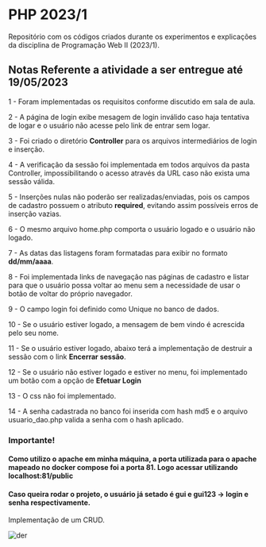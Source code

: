 # PHP 2023/1

Repositório com os códigos criados durante os experimentos e explicações da disciplina de Programação Web II (2023/1).

## Notas Referente a atividade a ser entregue até 19/05/2023

1 - Foram implementadas os requisitos conforme discutido em sala de aula.

2 - A página de login exibe mesagem de login inválido caso haja tentativa de logar e o usuário não acesse pelo link de entrar sem logar.

3 - Foi criado o diretório **Controller** para os arquivos intermediários de login e inserção.

4 - A verificação da sessão foi implementada em todos arquivos da pasta Controller, impossibilitando o acesso através da URL caso não exista uma sessão válida.

5 - Inserções nulas não poderão ser realizadas/enviadas, pois os campos de cadastro possuem o atributo **required**, evitando assim possíveis erros de inserção vazias.

6 - O mesmo arquivo home.php comporta o usuário logado e o usuário não logado.

7 - As datas das listagens foram formatadas para exibir no formato **dd/mm/aaaa**.

8 - Foi implementada links de navegação nas páginas de cadastro e listar para que o usuário possa voltar ao menu sem a necessidade de usar o botão de voltar do próprio navegador.

9 - O campo login foi definido como Unique no banco de dados.

10 - Se o usuário estiver logado, a mensagem de bem vindo é acrescida pelo seu nome.

11 - Se o usuário estiver logado, abaixo terá a implementação de destruir a sessão com o link **Encerrar sessão**.

12 - Se o usuário não estiver logado e estiver no menu, foi implementado um botão com a opção de **Efetuar Login**

13 - O css não foi implementado.

14 - A senha cadastrada no banco foi inserida com hash md5 e o arquivo usuario_dao.php valida a senha com o hash aplicado.

### Importante!

#### Como utilizo o apache em minha máquina, a porta utilizada para o apache mapeado no docker compose foi a porta 81. Logo acessar utilizando localhost:81/public
#### Caso queira rodar o projeto, o usuário já setado é gui e gui123 -> login e senha respectivamente.




Implementação de um CRUD.

![der](./exemplo_alunos/banco.png)
